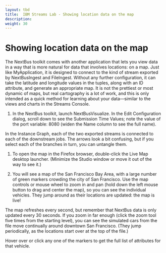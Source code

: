 ```yaml
---
layout: tbd
title:  IBM Streams Lab - Showing location data on the map
description:
weight: 30
---
```


# Showing location data on the map
The NextBus toolkit comes with another application that lets you view data in a way that is more natural for data that involves locations: on a map. Just like MyApplication, it is designed to connect to the kind of stream exported by NextBusIngest and FileIngest. Without any further configuration, it can take the latitude and longitude values in the tuples, along with an ID attribute, and generate an appropriate map.  It is not the prettiest or most dynamic of maps, but real cartography is a lot of work, and this is only intended as a quick method for learning about your data—similar to the views and charts in the Streams Console.

1. In the NextBus toolkit, launch NextBusVisualize. In the Edit Configuration dialog, scroll down to see the Submission Time Values; note the value of the port variable: 8080 (widen the Name column to see the full name).

  In the Instance Graph, each of the two exported streams is connected to each of the downstream jobs. The arrows look a bit confusing, but if you select each of the branches in turn, you can untangle them.

1. To open the map in the Firefox browser, double-click the Live Map desktop launcher.
(Minimize the Studio window or move it out of the way to see it.)

1. You will see a map of the San Francisco Bay Area, with a large number of green markers crowding the city of San Francisco. Use the map controls or mouse wheel to zoom in and pan (hold down the left mouse button to drag and center the map), so you can see the individual vehicles. They jump around as their locations are updated: the map is live!

  The map refreshes every second, but remember that NextBus data is only updated every 30 seconds. If you zoom in far enough (click the   zoom tool five times from the starting level), you can see the simulated cars from the file move continually around downtown San Francisco. (They jump periodically, as the locations start over at the top of the file.)

  Hover over or click any one of the markers to get the full list of attributes for that vehicle.
